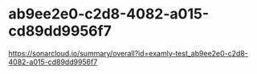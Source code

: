 # ab9ee2e0-c2d8-4082-a015-cd89dd9956f7
https://sonarcloud.io/summary/overall?id=examly-test_ab9ee2e0-c2d8-4082-a015-cd89dd9956f7
